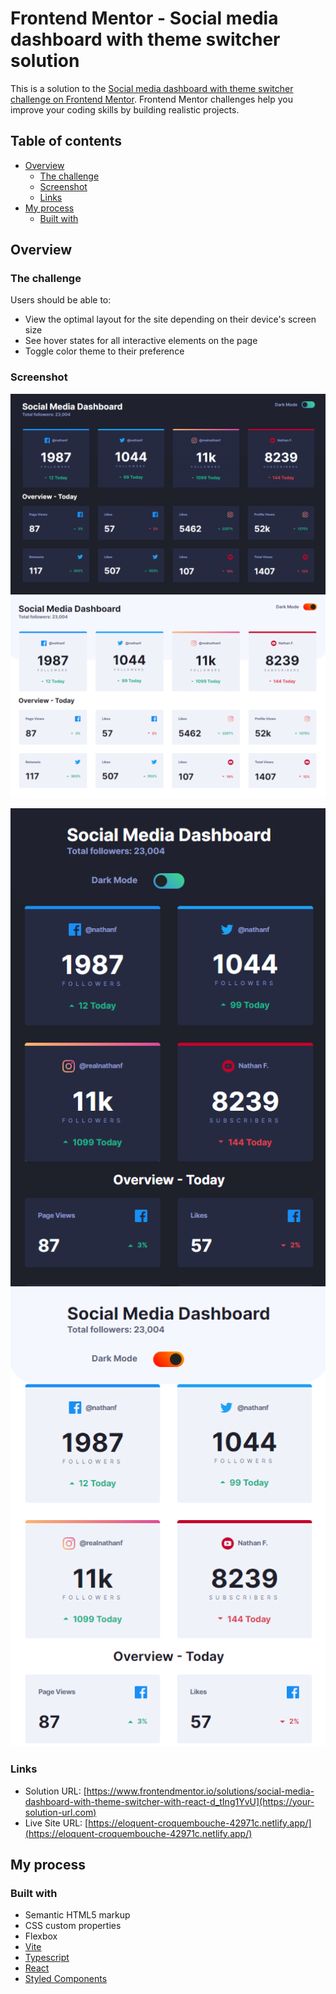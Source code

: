 # Frontend Mentor - Social media dashboard with theme switcher solution

This is a solution to the [Social media dashboard with theme switcher challenge on Frontend Mentor](https://www.frontendmentor.io/challenges/social-media-dashboard-with-theme-switcher-6oY8ozp_H). Frontend Mentor challenges help you improve your coding skills by building realistic projects. 

## Table of contents

- [Overview](#overview)
  - [The challenge](#the-challenge)
  - [Screenshot](#screenshot)
  - [Links](#links)
- [My process](#my-process)
  - [Built with](#built-with)

## Overview

### The challenge

Users should be able to:

- View the optimal layout for the site depending on their device's screen size
- See hover states for all interactive elements on the page
- Toggle color theme to their preference

### Screenshot

![Dark Desktop Preview](./src/assets/previews/1.png)
![Light Desktop Preview](./src/assets/previews/2.png)

![Dark Mobile Preview](./src/assets/previews/3.png)
![Light Mobile Preview](./src/assets/previews/4.png)


### Links

- Solution URL: [https://www.frontendmentor.io/solutions/social-media-dashboard-with-theme-switcher-with-react-d_tIng1YvU](https://your-solution-url.com)
- Live Site URL: [https://eloquent-croquembouche-42971c.netlify.app/](https://eloquent-croquembouche-42971c.netlify.app/)

## My process

### Built with

- Semantic HTML5 markup
- CSS custom properties
- Flexbox
- [Vite](https://vitejs.dev/)
- [Typescript](https://www.typescriptlang.org/)
- [React](https://reactjs.org/)
- [Styled Components](https://styled-components.com/)
